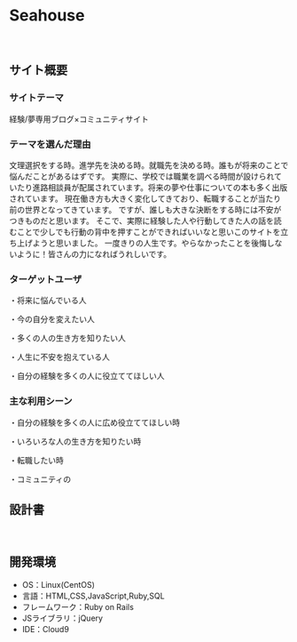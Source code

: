 # Seahouse
​
## サイト概要
### サイトテーマ

経験/夢専用ブログ×コミュニティサイト

### テーマを選んだ理由
文理選択をする時。進学先を決める時。就職先を決める時。誰もが将来のことで悩んだことがあるはずです。
実際に、学校では職業を調べる時間が設けられていたり進路相談員が配属されています。将来の夢や仕事についての本も多く出版されています。
現在働き方も大きく変化してきており、転職することが当たり前の世界となってきています。
ですが、誰しも大きな決断をする時には不安がつきものだと思います。
そこで、実際に経験した人や行動してきた人の話を読むことで少しでも行動の背中を押すことができればいいなと思いこのサイトを立ち上げようと思いました。
一度きりの人生です。やらなかったことを後悔しないように！皆さんの力になればうれしいです。



### ターゲットユーザ

・将来に悩んでいる人

・今の自分を変えたい人

・多くの人の生き方を知りたい人

・人生に不安を抱えている人

・自分の経験を多くの人に役立ててほしい人

### 主な利用シーン

・自分の経験を多くの人に広め役立ててほしい時

・いろいろな人の生き方を知りたい時

・転職したい時

・コミュニティの

## 設計書

​
## 開発環境
- OS：Linux(CentOS)
- 言語：HTML,CSS,JavaScript,Ruby,SQL
- フレームワーク：Ruby on Rails
- JSライブラリ：jQuery
- IDE：Cloud9
​
